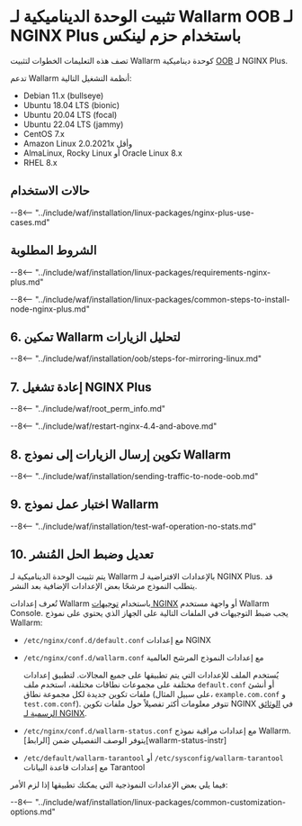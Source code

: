 # تثبيت الوحدة الديناميكية لـ Wallarm OOB لـ NGINX Plus باستخدام حزم لينكس

تصف هذه التعليمات الخطوات لتثبيت Wallarm كوحدة ديناميكية [OOB](../overview.md) لـ NGINX Plus.

تدعم Wallarm أنظمة التشغيل التالية:

* Debian 11.x (bullseye)
* Ubuntu 18.04 LTS (bionic)
* Ubuntu 20.04 LTS (focal)
* Ubuntu 22.04 LTS (jammy)
* CentOS 7.x
* Amazon Linux 2.0.2021x وأقل
* AlmaLinux, Rocky Linux أو Oracle Linux 8.x
* RHEL 8.x

## حالات الاستخدام

--8<-- "../include/waf/installation/linux-packages/nginx-plus-use-cases.md"

## الشروط المطلوبة

--8<-- "../include/waf/installation/linux-packages/requirements-nginx-plus.md"

--8<-- "../include/waf/installation/linux-packages/common-steps-to-install-node-nginx-plus.md"

## 6. تمكين Wallarm لتحليل الزيارات

--8<-- "../include/waf/installation/oob/steps-for-mirroring-linux.md"

## 7. إعادة تشغيل NGINX Plus

--8<-- "../include/waf/root_perm_info.md"

--8<-- "../include/waf/restart-nginx-4.4-and-above.md"

## 8. تكوين إرسال الزيارات إلى نموذج Wallarm

--8<-- "../include/waf/installation/sending-traffic-to-node-oob.md"

## 9. اختبار عمل نموذج Wallarm

--8<-- "../include/waf/installation/test-waf-operation-no-stats.md"

## 10. تعديل وضبط الحل المُنشر

يتم تثبيت الوحدة الديناميكية لـ Wallarm بالإعدادات الافتراضية لـ NGINX Plus. قد يتطلب النموذج مرشحًا بعض الإعدادات الإضافية بعد النشر.

تُعرف إعدادات Wallarm باستخدام [توجيهات NGINX](../../../../admin-en/configure-parameters-en.md) أو واجهة مستخدم Wallarm Console. يجب ضبط التوجيهات في الملفات التالية على الجهاز الذي يحتوي على نموذج Wallarm:

* `/etc/nginx/conf.d/default.conf` مع إعدادات NGINX
* `/etc/nginx/conf.d/wallarm.conf` مع إعدادات النموذج المرشح العالمية

    يُستخدم الملف للإعدادات التي يتم تطبيقها على جميع المجالات. لتطبيق إعدادات مختلفة على مجموعات نطاقات مختلفة، استخدم ملف `default.conf` أو أنشئ ملفات تكوين جديدة لكل مجموعة نطاق (على سبيل المثال، `example.com.conf` و `test.com.conf`). تتوفر معلومات أكثر تفصيلاً حول ملفات تكوين NGINX في [الوثائق الرسمية لـ NGINX](https://nginx.org/en/docs/beginners_guide.html).
* `/etc/nginx/conf.d/wallarm-status.conf` مع إعدادات مراقبة نموذج Wallarm. يتوفر الوصف التفصيلي ضمن [الرابط][wallarm-status-instr]
* `/etc/default/wallarm-tarantool` أو `/etc/sysconfig/wallarm-tarantool` مع إعدادات قاعدة البيانات Tarantool

فيما يلي بعض الإعدادات النموذجية التي يمكنك تطبيقها إذا لزم الأمر:

--8<-- "../include/waf/installation/linux-packages/common-customization-options.md"